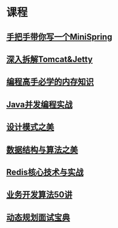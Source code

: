 # 课程

## [手把手带你写一个MiniSpring](https://egg-pie-driver.github.io/mini-spring-course/)
## [深入拆解Tomcat&Jetty](https://egg-pie-driver.github.io/tomcat-jetty-course/)
## [编程高手必学的内存知识](https://egg-pie-driver.github.io/memory-course/)
## [Java并发编程实战](https://egg-pie-driver.github.io/java-concurrent-course/)
## [设计模式之美](https://egg-pie-driver.github.io/design-patterns-course/)
## [数据结构与算法之美](https://egg-pie-driver.github.io/data-structure-course/)
## [Redis核心技术与实战](https://egg-pie-driver.github.io/redis-course/)
## [业务开发算法50讲](https://egg-pie-driver.github.io/business-algorithm-course/)
## [动态规划面试宝典](https://egg-pie-driver.github.io/dynamic-programming-course/)


